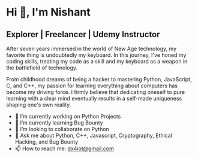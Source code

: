 # Hi 👋, I'm Nishant

## Explorer | Freelancer | Udemy Instructor

After seven years immersed in the world of New Age technology, my favorite thing is undoubtedly my keyboard. In this journey, I've honed my coding skills, treating my code as a skill and my keyboard as a weapon in the battlefield of technology.

From childhood dreams of being a hacker to mastering Python, JavaScript, C, and C++, my passion for learning everything about computers has become my driving force. I firmly believe that dedicating oneself to pure learning with a clear mind eventually results in a self-made uniqueness shaping one's own reality.

- 🔭 I’m currently working on Python Projects
- 🌱 I’m currently learning Bug Bounty
- 👯 I’m looking to collaborate on Python
- 💬 Ask me about Python, C++, Javascript, Cryptography, Ethical Hacking, and Bug Bounty
- 📫 How to reach me: dx4iot@gmail.com
